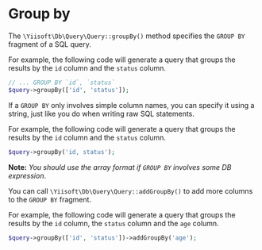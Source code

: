 # Group by

The `\Yiisoft\Db\Query\Query::groupBy()` method specifies the `GROUP BY` fragment of a SQL query.

For example, the following code will generate a query that groups the results by the `id` column and the `status` column.

```php
// ... GROUP BY `id`, `status`
$query->groupBy(['id', 'status']);
```

If a `GROUP BY` only involves simple column names, you can specify it using a string, just like you do when writing raw SQL statements.

For example, the following code will generate a query that groups the results by the `id` column and the `status` column.

```php
$query->groupBy('id, status');
```

**Note:** *You should use the array format if `GROUP BY` involves some DB expression*.

You can call `\Yiisoft\Db\Query\Query::addGroupBy()` to add more columns to the `GROUP BY` fragment.

For example, the following code will generate a query that groups the results by the `id` column, the `status` column and the `age` column.

```php
$query->groupBy(['id', 'status'])->addGroupBy('age');
```
